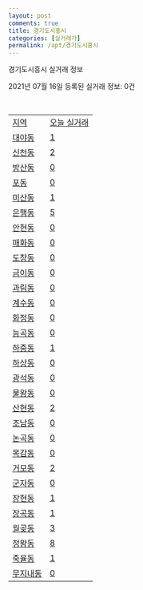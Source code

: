 ```yaml
---
layout: post
comments: true
title: 경기도시흥시
categories: [실거래가]
permalink: /apt/경기도시흥시
---
```


경기도시흥시 실거래 정보

2021년 07월 16일 등록된 실거래 정보: 0건

<script type="text/javascript">
  google.charts.load('current', {'packages':['corechart']});
  google.charts.setOnLoadCallback(drawChart);

  function drawChart() {
    var data = google.visualization.arrayToDataTable([['거래일', '매매', '전월세', '전매'], ['20-07', 352, 410, 54], ['20-08', 562, 849, 88], ['20-09', 563, 901, 47], ['20-10', 701, 909, 29], ['20-11', 829, 889, 29], ['20-12', 1108, 722, 13], ['21-01', 980, 762, 25], ['21-02', 1190, 679, 16], ['21-03', 1210, 1013, 19], ['21-04', 879, 729, 16], ['21-05', 785, 702, 7], ['21-06', 561, 571, 7], ['21-07', 77, 178, 1]]);

    var options = {
      title: '최근 1년간 유형별 거래량 추이',
      legend: { position: 'bottom' }
    };

    var chart = new google.visualization.LineChart(document.getElementById('columnchart_material'));
    chart.draw(data, (options));
  }
</script>

<div id="columnchart_material" style="width: 95%; margin-left: -35px"></div>
<br>
<table class="sortable">
  <tr>
    <td><a href="#">지역</a></td>
    <td><a href="#">오늘 실거래</a></td>
  </tr>

  
  <tr class="item">
    <td><a href="경기도 시흥시 대야동">대야동</a></td>
    <td><a href="경기도 시흥시 대야동">1</a></td>
  </tr>
    

  <tr class="item">
    <td><a href="경기도 시흥시 신천동">신천동</a></td>
    <td><a href="경기도 시흥시 신천동">2</a></td>
  </tr>
    

  <tr class="item">
    <td><a href="경기도 시흥시 방산동">방산동</a></td>
    <td><a href="경기도 시흥시 방산동">0</a></td>
  </tr>
    

  <tr class="item">
    <td><a href="경기도 시흥시 포동">포동</a></td>
    <td><a href="경기도 시흥시 포동">0</a></td>
  </tr>
    

  <tr class="item">
    <td><a href="경기도 시흥시 미산동">미산동</a></td>
    <td><a href="경기도 시흥시 미산동">1</a></td>
  </tr>
    

  <tr class="item">
    <td><a href="경기도 시흥시 은행동">은행동</a></td>
    <td><a href="경기도 시흥시 은행동">5</a></td>
  </tr>
    

  <tr class="item">
    <td><a href="경기도 시흥시 안현동">안현동</a></td>
    <td><a href="경기도 시흥시 안현동">0</a></td>
  </tr>
    

  <tr class="item">
    <td><a href="경기도 시흥시 매화동">매화동</a></td>
    <td><a href="경기도 시흥시 매화동">0</a></td>
  </tr>
    

  <tr class="item">
    <td><a href="경기도 시흥시 도창동">도창동</a></td>
    <td><a href="경기도 시흥시 도창동">0</a></td>
  </tr>
    

  <tr class="item">
    <td><a href="경기도 시흥시 금이동">금이동</a></td>
    <td><a href="경기도 시흥시 금이동">0</a></td>
  </tr>
    

  <tr class="item">
    <td><a href="경기도 시흥시 과림동">과림동</a></td>
    <td><a href="경기도 시흥시 과림동">0</a></td>
  </tr>
    

  <tr class="item">
    <td><a href="경기도 시흥시 계수동">계수동</a></td>
    <td><a href="경기도 시흥시 계수동">0</a></td>
  </tr>
    

  <tr class="item">
    <td><a href="경기도 시흥시 화정동">화정동</a></td>
    <td><a href="경기도 시흥시 화정동">0</a></td>
  </tr>
    

  <tr class="item">
    <td><a href="경기도 시흥시 능곡동">능곡동</a></td>
    <td><a href="경기도 시흥시 능곡동">0</a></td>
  </tr>
    

  <tr class="item">
    <td><a href="경기도 시흥시 하중동">하중동</a></td>
    <td><a href="경기도 시흥시 하중동">1</a></td>
  </tr>
    

  <tr class="item">
    <td><a href="경기도 시흥시 하상동">하상동</a></td>
    <td><a href="경기도 시흥시 하상동">0</a></td>
  </tr>
    

  <tr class="item">
    <td><a href="경기도 시흥시 광석동">광석동</a></td>
    <td><a href="경기도 시흥시 광석동">0</a></td>
  </tr>
    

  <tr class="item">
    <td><a href="경기도 시흥시 물왕동">물왕동</a></td>
    <td><a href="경기도 시흥시 물왕동">0</a></td>
  </tr>
    

  <tr class="item">
    <td><a href="경기도 시흥시 산현동">산현동</a></td>
    <td><a href="경기도 시흥시 산현동">2</a></td>
  </tr>
    

  <tr class="item">
    <td><a href="경기도 시흥시 조남동">조남동</a></td>
    <td><a href="경기도 시흥시 조남동">0</a></td>
  </tr>
    

  <tr class="item">
    <td><a href="경기도 시흥시 논곡동">논곡동</a></td>
    <td><a href="경기도 시흥시 논곡동">0</a></td>
  </tr>
    

  <tr class="item">
    <td><a href="경기도 시흥시 목감동">목감동</a></td>
    <td><a href="경기도 시흥시 목감동">0</a></td>
  </tr>
    

  <tr class="item">
    <td><a href="경기도 시흥시 거모동">거모동</a></td>
    <td><a href="경기도 시흥시 거모동">2</a></td>
  </tr>
    

  <tr class="item">
    <td><a href="경기도 시흥시 군자동">군자동</a></td>
    <td><a href="경기도 시흥시 군자동">0</a></td>
  </tr>
    

  <tr class="item">
    <td><a href="경기도 시흥시 장현동">장현동</a></td>
    <td><a href="경기도 시흥시 장현동">1</a></td>
  </tr>
    

  <tr class="item">
    <td><a href="경기도 시흥시 장곡동">장곡동</a></td>
    <td><a href="경기도 시흥시 장곡동">1</a></td>
  </tr>
    

  <tr class="item">
    <td><a href="경기도 시흥시 월곶동">월곶동</a></td>
    <td><a href="경기도 시흥시 월곶동">3</a></td>
  </tr>
    

  <tr class="item">
    <td><a href="경기도 시흥시 정왕동">정왕동</a></td>
    <td><a href="경기도 시흥시 정왕동">8</a></td>
  </tr>
    

  <tr class="item">
    <td><a href="경기도 시흥시 죽율동">죽율동</a></td>
    <td><a href="경기도 시흥시 죽율동">1</a></td>
  </tr>
    

  <tr class="item">
    <td><a href="경기도 시흥시 무지내동">무지내동</a></td>
    <td><a href="경기도 시흥시 무지내동">0</a></td>
  </tr>
    


</table>


    